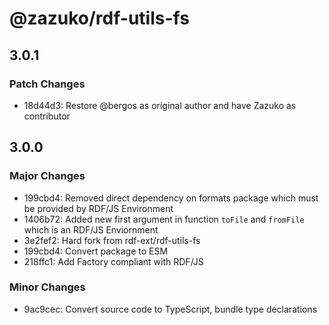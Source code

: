 # @zazuko/rdf-utils-fs

## 3.0.1

### Patch Changes

- 18d44d3: Restore @bergos as original author and have Zazuko as contributor

## 3.0.0

### Major Changes

- 199cbd4: Removed direct dependency on formats package which must be provided by RDF/JS Environment
- 1406b72: Added new first argument in function `toFile` and `fromFile` which is an RDF/JS Enviornment
- 3e2fef2: Hard fork from rdf-ext/rdf-utils-fs
- 199cbd4: Convert package to ESM
- 218ffc1: Add Factory compliant with RDF/JS

### Minor Changes

- 9ac9cec: Convert source code to TypeScript, bundle type declarations
